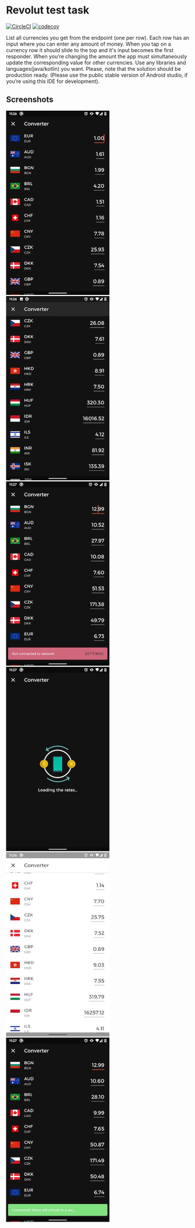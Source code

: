 # Revolut test task

[![CircleCI](https://circleci.com/gh/ilya-rb/RevolutTestTask/tree/main.svg?style=svg)](https://circleci.com/gh/ilya-rb/RevolutTestTask/tree/main)
[![codecov](https://codecov.io/gh/ilya-rb/RevolutTestTask/branch/main/graph/badge.svg?token=TT37OD91DA)](https://codecov.io/gh/ilya-rb/RevolutTestTask)

List all currencies you get from the endpoint (one per row). Each row has an input where
you can enter any amount of money. When you tap on a currency row it should slide to
the top and it's input becomes the first responder. When you’re changing the amount
the app must simultaneously update the corresponding value for other currencies.
Use any libraries and languages(java/kotlin) you want. Please, note that the solution
should be ​production ready. ​(Please use the public stable version of Android studio, if
you’re using this IDE for development).

## Screenshots
![1](https://github.com/ilya-rb/RevolutTestTask/blob/main/art/1.jpeg)
![3](https://github.com/ilya-rb/RevolutTestTask/blob/main/art/3.jpeg)
![4](https://github.com/ilya-rb/RevolutTestTask/blob/main/art/4.jpeg)
![5](https://github.com/ilya-rb/RevolutTestTask/blob/main/art/5.jpeg)
![6](https://github.com/ilya-rb/RevolutTestTask/blob/main/art/6.jpeg)
![7](https://github.com/ilya-rb/RevolutTestTask/blob/main/art/7.jpeg)